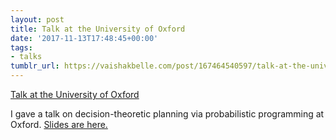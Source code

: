 ```yaml
---
layout: post
title: Talk at the University of Oxford
date: '2017-11-13T17:48:45+00:00'
tags:
- talks
tumblr_url: https://vaishakbelle.com/post/167464540597/talk-at-the-university-of-oxford
---
```

[Talk at the University of Oxford](http://www.cs.ox.ac.uk/seminars/1932.html)  

I gave a talk on decision-theoretic planning via probabilistic programming at Oxford. [Slides are here.](http://d.pr/f/mfdjvc)

